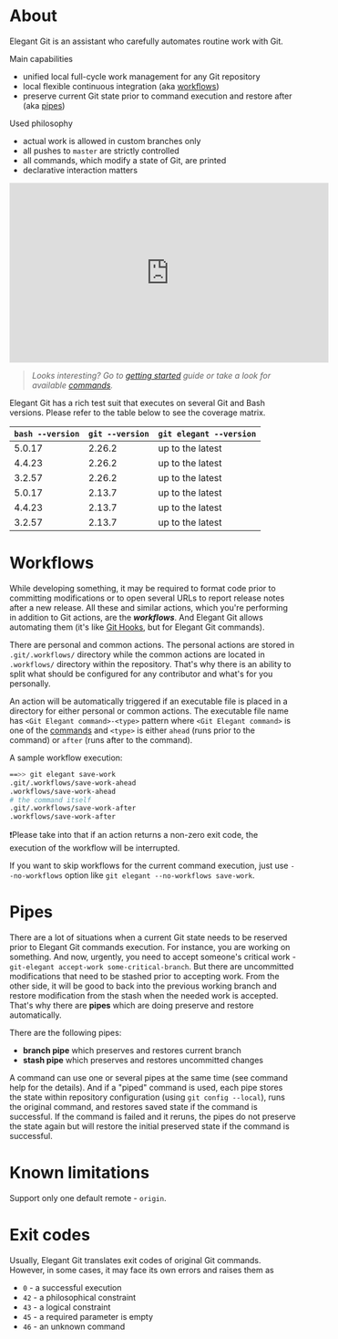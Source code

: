 # About
Elegant Git is an assistant who carefully automates routine work with Git.

Main capabilities

- unified local full-cycle work management for any Git repository
- local flexible continuous integration (aka [workflows](#workflows))
- preserve current Git state prior to command execution and restore after (aka [pipes](#pipes))

Used philosophy

- actual work is allowed in custom branches only
- all pushes to `master` are strictly controlled
- all commands, which modify a state of Git, are printed
- declarative interaction matters

<center><iframe width="560" height="315" src="https://www.youtube.com/embed/Py6bpwJw30I"
frameborder="0" allow="accelerometer; autoplay; encrypted-media; gyroscope;
picture-in-picture" allowfullscreen></iframe></center>

> _Looks interesting? Go to [getting started](getting-started.md) guide or take a look for
available [commands](commands.md)._

Elegant Git has a rich test suit that executes on several Git and Bash versions. Please refer to
the table below to see the coverage matrix.

`bash --version`|`git --version`|`git elegant --version`
---|---|---
5.0.17|2.26.2|up to the latest
4.4.23|2.26.2|up to the latest
3.2.57|2.26.2|up to the latest
5.0.17|2.13.7|up to the latest
4.4.23|2.13.7|up to the latest
3.2.57|2.13.7|up to the latest

# Workflows
While developing something, it may be required to format code prior to committing modifications or
to open several URLs to report release notes after a new release. All these and similar actions,
which you're performing in addition to Git actions, are the **_workflows_**. And Elegant Git allows
automating them (it's like [Git Hooks](https://git-scm.com/book/en/v2/Customizing-Git-Git-Hooks),
but for Elegant Git commands).

There are personal and common actions. The personal actions are stored in `.git/.workflows/`
directory while the common actions are located in `.workflows/` directory within the repository.
That's why there is an ability to split what should be configured for any contributor and what's for
you personally.

An action will be automatically triggered if an executable file is placed in a directory for either
personal or common actions. The executable file name has `<Git Elegant command>-<type>` pattern
where `<Git Elegant command>` is one of the [commands](commands.md) and `<type>` is either `ahead`
(runs prior to the command) or `after` (runs after to the command).

A sample workflow execution:
```bash
==>> git elegant save-work
.git/.workflows/save-work-ahead
.workflows/save-work-ahead
# the command itself
.git/.workflows/save-work-after
.workflows/save-work-after
```

❗Please take into that if an action returns a non-zero exit code, the execution of the workflow
will be interrupted.

If you want to skip workflows for the current command execution, just use `--no-workflows` option
like `git elegant --no-workflows save-work`.

# Pipes
There are a lot of situations when a current Git state needs to be reserved prior to Elegant Git
commands execution. For instance, you are working on something. And now, urgently, you need to
accept someone's critical work - `git-elegant accept-work some-critical-branch`. But there are
uncommitted modifications that need to be stashed prior to accepting work. From the other side, it
will be good to back into the previous working branch and restore modification from the stash when
the needed work is accepted. That's why there are **pipes** which are doing preserve and restore
automatically.

There are the following pipes:

- **branch pipe** which preserves and restores current branch
- **stash pipe** which preserves and restores uncommitted changes

A command can use one or several pipes at the same time (see command help for the details).
And if a "piped" command is used, each pipe stores the state within repository configuration (using
`git config --local`), runs the original command, and restores saved state if the command is
successful. If the command is failed and it reruns, the pipes do not preserve the state again but
will restore the initial preserved state if the command is successful.

# Known limitations
Support only one default remote - `origin`.

# Exit codes
Usually, Elegant Git translates exit codes of original Git commands. However, in some cases,
it may face its own errors and raises them as

- `0` - a successful execution
- `42` - a philosophical constraint
- `43` - a logical constraint
- `45` - a required parameter is empty
- `46` - an unknown command
